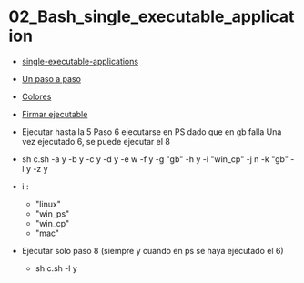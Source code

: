 # 02_Bash_single_executable_application

- [single-executable-applications](https://nodejs.org/api/single-executable-applications.html)
- [Un paso a paso](https://dev.to/chad_r_stewart/compile-a-single-executable-from-your-node-app-with-nodejs-20-and-esbuild-210j)
- [Colores](https://stackoverflow.com/questions/5947742/how-to-change-the-output-color-of-echo-in-linux)
- [Firmar ejecutable](https://signmycode.com/resources/signing-executable-files-using-microsoft-signtool)

- Ejecutar hasta la 5 Paso 6 ejecutarse en PS dado que en gb falla Una vez ejecutado 6, se puede ejecutar el 8
- sh c.sh -a y -b y -c y -d y -e w -f y -g "gb" -h y -i "win_cp" -j n -k "gb" -l y -z y
- i :

  - "linux"
  - "win_ps"
  - "win_cp"
  - "mac"

- Ejecutar solo paso 8 (siempre y cuando en ps se haya ejecutado el 6)
  - sh c.sh -l y

